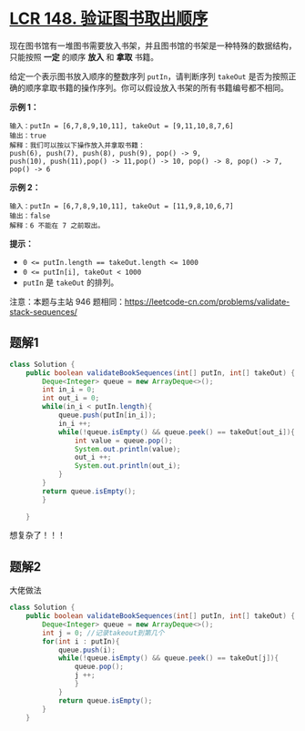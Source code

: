 # [LCR 148. 验证图书取出顺序](https://leetcode.cn/problems/zhan-de-ya-ru-dan-chu-xu-lie-lcof/)

现在图书馆有一堆图书需要放入书架，并且图书馆的书架是一种特殊的数据结构，只能按照 **一定** 的顺序 **放入** 和 **拿取** 书籍。

给定一个表示图书放入顺序的整数序列 `putIn`，请判断序列 `takeOut` 是否为按照正确的顺序拿取书籍的操作序列。你可以假设放入书架的所有书籍编号都不相同。

 

**示例 1：**

```
输入：putIn = [6,7,8,9,10,11], takeOut = [9,11,10,8,7,6]
输出：true
解释：我们可以按以下操作放入并拿取书籍：
push(6), push(7), push(8), push(9), pop() -> 9,
push(10), push(11),pop() -> 11,pop() -> 10, pop() -> 8, pop() -> 7, pop() -> 6
```

**示例 2：**

```
输入：putIn = [6,7,8,9,10,11], takeOut = [11,9,8,10,6,7]
输出：false
解释：6 不能在 7 之前取出。
```

 

**提示：**

- `0 <= putIn.length == takeOut.length <= 1000`
- `0 <= putIn[i], takeOut < 1000`
- `putIn` 是 `takeOut` 的排列。

注意：本题与主站 946 题相同：https://leetcode-cn.com/problems/validate-stack-sequences/



## 题解1

```java
class Solution {
    public boolean validateBookSequences(int[] putIn, int[] takeOut) {
        Deque<Integer> queue = new ArrayDeque<>();
        int in_i = 0;
        int out_i = 0;
        while(in_i < putIn.length){
            queue.push(putIn[in_i]);
            in_i ++;
            while(!queue.isEmpty() && queue.peek() == takeOut[out_i]){
                int value = queue.pop();
                System.out.println(value);
                out_i ++;
                System.out.println(out_i);
            }
        } 
        return queue.isEmpty();
        }
        
    }
```

想复杂了！！！



## 题解2

大佬做法

```java
class Solution {
    public boolean validateBookSequences(int[] putIn, int[] takeOut) {
        Deque<Integer> queue = new ArrayDeque<>();
        int j = 0; //记录takeout到第几个
        for(int i : putIn){
            queue.push(i);
            while(!queue.isEmpty() && queue.peek() == takeOut[j]){
                queue.pop();
                j ++;
                }
            }
            return queue.isEmpty();
        }
    }
```

